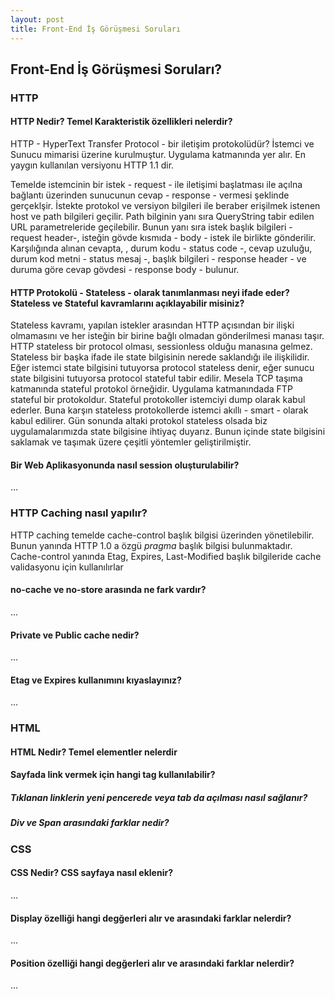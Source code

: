```yaml
---
layout: post
title: Front-End İş Görüşmesi Soruları 
--- 
```



## Front-End İş Görüşmesi Soruları?

### HTTP

#### HTTP Nedir? Temel Karakteristik özellikleri nelerdir? 

HTTP - HyperText Transfer Protocol - bir iletişim protokolüdür? İstemci ve Sunucu mimarisi üzerine kurulmuştur. Uygulama katmanında yer alır. En yaygın kullanılan versiyonu HTTP 1.1 dir. 

Temelde istemcinin bir istek - request - ile iletişimi başlatması ile açılna bağlantı üzerinden sunucunun cevap - response - vermesi şeklinde gerçeklşir. İstekte protokol ve versiyon bilgileri ile beraber erişilmek istenen host ve path bilgileri geçilir. Path bilginin yanı sıra QueryString tabir edilen URL parametreleride geçilebilir. Bunun yanı sıra istek başlık bilgileri - request header-, isteğin gövde kısmıda  - body - istek ile birlikte gönderilir. Karşılığında alınan cevapta, , durum kodu - status code -, cevap uzuluğu, durum kod metni - status mesaj -, başlık bilgileri - response header - ve duruma göre cevap gövdesi - response body - bulunur.

#### HTTP Protokolü - Stateless - olarak tanımlanması neyi ifade eder? Stateless ve Stateful kavramlarını açıklayabilir misiniz?

Stateless kavramı, yapılan istekler arasından HTTP açısından bir ilişki olmamasını ve her isteğin bir birine bağlı olmadan gönderilmesi manası taşır. HTTP stateless bir protocol olması, sessionless olduğu manasına gelmez. Stateless bir başka ifade ile state bilgisinin nerede saklandığı ile ilişkilidir. Eğer istemci state bilgisini tutuyorsa protocol stateless denir, eğer sunucu state bilgisini tutuyorsa protocol stateful tabir edilir. Mesela TCP taşıma katmanında stateful protokol örneğidir. Uygulama katmanındada FTP stateful bir protokoldur. Stateful protokoller istemciyi dump olarak kabul ederler. Buna karşın stateless protokollerde istemci akıllı - smart - olarak kabul edilirer. Gün sonunda altaki protokol stateless olsada biz uygulamalarımızda state bilgisine ihtiyaç duyarız. Bunun içinde state bilgisini saklamak ve taşımak üzere çeşitli yöntemler geliştirilmiştir. 

#### Bir Web Aplikasyonunda nasıl session oluşturulabilir?
...

### HTTP Caching nasıl yapılır?

HTTP caching temelde cache-control başlık bilgisi üzerinden yönetilebilir. Bunun yanında HTTP 1.0 a özgü _pragma_ başlık bilgisi bulunmaktadır. Cache-control yanında Etag, Expires, Last-Modified başlık bilgileride cache validasyonu için kullanılırlar 

#### no-cache ve no-store arasında ne fark vardır?
...

#### Private ve Public cache nedir?
...

#### Etag ve Expires kullanımını kıyaslayınız? 
...



### HTML

#### HTML Nedir? Temel elementler nelerdir

#### Sayfada link vermek için hangi tag kullanılabilir?

##### Tıklanan linklerin yeni pencerede veya tab da açılması nasıl sağlanır?

##### Div ve Span arasındaki farklar nedir?

### CSS

#### CSS Nedir? CSS sayfaya nasıl eklenir?
...

#### Display özelliği hangi degğerleri alır ve arasındaki farklar nelerdir?
...

#### Position özelliği hangi degğerleri alır ve arasındaki farklar nelerdir?
...



